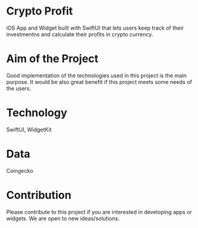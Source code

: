 # Crypto Profit

iOS App and Widget built with SwiftUI that lets users keep track of their investmentns and calculate their profits in crypto currency.

# Aim of the Project 

Good implementation of the technologies used in this project is the main purpose. It would be also great benefit if this project meets some needs of the users.


# Technology

SwiftUI, WidgetKit

# Data
Coingecko 

# Contribution

Please contribute to this project if you are interested in developing apps or widgets. We are open to new ideas/solutions. 

